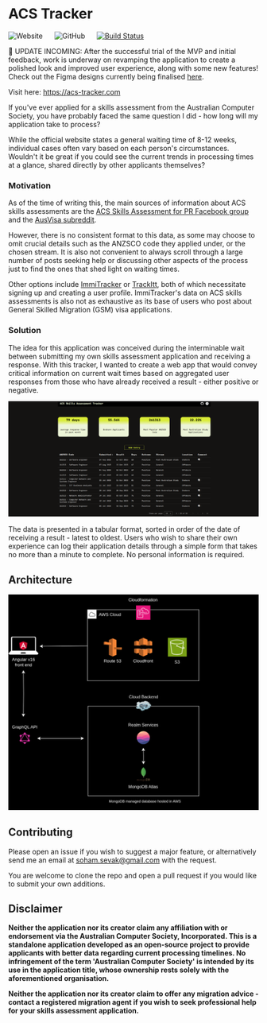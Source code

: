 # ACS Tracker

![Website](https://img.shields.io/website?url=https%3A%2F%2Facs-tracker.com%2F) &nbsp;&nbsp;&nbsp;&nbsp; ![GitHub](https://img.shields.io/github/license/awkwardlisfan/acs-skills-assessment-tracker) &nbsp;&nbsp;&nbsp;&nbsp; [![Build Status](https://img.shields.io/endpoint.svg?url=https%3A%2F%2Factions-badge.atrox.dev%2FAwkwardLiSFan%2Facs-skills-assessment-tracker%2Fbadge%3Fref%3Dmain&style=flat)](https://actions-badge.atrox.dev/AwkwardLiSFan/acs-skills-assessment-tracker/goto?ref=main) 


📍 UPDATE INCOMING: After the successful trial of the MVP and initial feedback, work is underway on revamping the application to create a polished look and improved user experience, along with some new features! Check out the Figma designs currently being finalised [here](https://www.figma.com/file/MUZL4nYHiGdZOlJRw6FpOI/ACS-Tracker?type=design&node-id=0%3A1&mode=design&t=g8XJaAWIkuppS1mR-1).


Visit here: https://acs-tracker.com

If you've ever applied for a skills assessment from the Australian Computer Society, you have probably faced the same question I did - how long will my application take to process? 

While the official website states a general waiting time of 8-12 weeks, individual cases often vary based on each person's circumstances. Wouldn't it be great if you could see the current trends in processing times at a glance, shared directly by other applicants themselves?

### Motivation

As of the time of writing this, the main sources of information about ACS skills assessments are the [ACS Skills Assessment for PR Facebook group](https://www.facebook.com/groups/acs4pr) and the [AusVisa subreddit](https://www.reddit.com/r/AusVisa/).

However, there is no consistent format to this data, as some may choose to omit crucial details such as the ANZSCO code they applied under, or the chosen stream. It is also not convenient to always scroll through a large number of posts seeking help or discussing other aspects of the process just to find the ones that shed light on waiting times.

Other options include [ImmiTracker](https://myimmitracker.com/) or [TrackItt](https://www.trackitt.com/australia-immigration-trackers/skills-assessment), both of which necessitate signing up and creating a user profile. ImmiTracker's data on ACS skills assessments is also not as exhaustive as its base of users who post about General Skilled Migration (GSM) visa applications.

### Solution

The idea for this application was conceived during the interminable wait between submitting my own skills assessment application and receiving a response. With this tracker, I wanted to create a web app that would convey critical information on current wait times based on aggregated user responses from those who have already received a result - either positive or negative. 

![A screenshot showing a table with recent skills assessment processing times](src/assets/images/landing_page.png)

The data is presented in a tabular format, sorted in order of the date of receiving a result - latest to oldest. Users who wish to share their own experience can log their application details through a simple form that takes no more than a minute to complete. No personal information is required.

## Architecture

![Architecture diagram for ACS Tracker](src/assets/images/architecture_diagram.png)

## Contributing

Please open an issue if you wish to suggest a major feature, or alternatively send me an email at [soham.sevak@gmail.com](mailto:soham.sevak@gmail.com) with the request.

You are welcome to clone the repo and open a pull request if you would like to submit your own additions.

## Disclaimer

**Neither the application nor its creator claim any affiliation with or endorsement via the Australian Computer Society, Incorporated. This is a standalone application developed as an open-source project to provide applicants with better data regarding current processing timelines. No infringement of the term 'Australian Computer Society' is intended by its use in the application title, whose ownership rests solely with the aforementioned organisation.**

**Neither the application nor its creator claim to offer any migration advice - contact a registered migration agent if you wish to seek professional help for your skills assessment application.**
